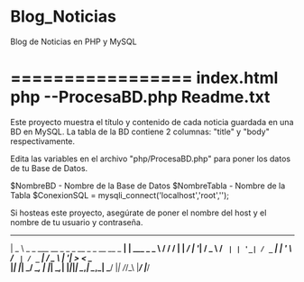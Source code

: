 # Blog_Noticias
Blog de Noticias en PHP y MySQL

=================
index.html
php
--ProcesaBD.php
Readme.txt
=================

Este proyecto muestra el título y contenido de cada noticia guardada en una BD en MySQL.
La tabla de la BD contiene 2 columnas: "title" y "body" respectivamente.

Edita las variables en el archivo "php/ProcesaBD.php" para poner los datos de tu Base de Datos.

$NombreBD - Nombre de la Base de Datos
$NombreTabla - Nombre de la Tabla
$ConexionSQL = mysqli_connect('localhost','root','');

Si hosteas este proyecto, asegúrate de poner el nombre del host y el nombre de tu usuario y contraseña.

  ___                                                     _              __  __  ___ 
 | _ \  _ _   ___   __ _   _ _   __ _   _ __    __ _   __| |  ___   _ _  \ \/ / / __|
 |  _/ | '_| / _ \ / _` | | '_| / _` | | '  \  / _` | / _` | / _ \ | '_|  >  <  \__ \
 |_|   |_|   \___/ \__, | |_|   \__,_| |_|_|_| \__,_| \__,_| \___/ |_|   /_/\_\ |___/
                   |___/                                                             
